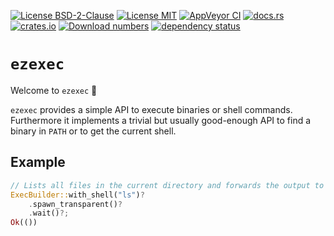 [![License BSD-2-Clause](https://img.shields.io/badge/License-BSD--2--Clause-blue.svg)](https://opensource.org/licenses/BSD-2-Clause)
[![License MIT](https://img.shields.io/badge/License-MIT-blue.svg)](https://opensource.org/licenses/MIT)
[![AppVeyor CI](https://ci.appveyor.com/api/projects/status/github/KizzyCode/ezexec-rust?svg=true)](https://ci.appveyor.com/project/KizzyCode/ezexec-rust)
[![docs.rs](https://docs.rs/ezexec/badge.svg)](https://docs.rs/ezexec)
[![crates.io](https://img.shields.io/crates/v/ezexec.svg)](https://crates.io/crates/ezexec)
[![Download numbers](https://img.shields.io/crates/d/ezexec.svg)](https://crates.io/crates/ezexec)
[![dependency status](https://deps.rs/crate/ezexec/0.2.0/status.svg)](https://deps.rs/crate/ezexec/0.2.0)


# `ezexec`
Welcome to `ezexec` 🎉

`ezexec` provides a simple API to execute binaries or shell commands. Furthermore it implements a trivial but usually
good-enough API to find a binary in `PATH` or to get the current shell.


## Example
```rust
// Lists all files in the current directory and forwards the output to the parent's stdout
ExecBuilder::with_shell("ls")?
    .spawn_transparent()?
    .wait()?;
Ok(())
```
